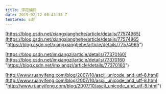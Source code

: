 ```yaml
---
title: 字符编码
date: 2019-02-12 03:43:33 Z
textarea: sdf
---
```


[https://blog.csdn.net/xiangxianghehe/article/details/77574965](https://blog.csdn.net/xiangxianghehe/article/details/77574965 "https://blog.csdn.net/xiangxianghehe/article/details/77574965")

[https://blog.csdn.net/imxiangzi/article/details/77370160](https://blog.csdn.net/imxiangzi/article/details/77370160 "https://blog.csdn.net/imxiangzi/article/details/77370160")

[http://www.ruanyifeng.com/blog/2007/10/ascii_unicode_and_utf-8.html](http://www.ruanyifeng.com/blog/2007/10/ascii_unicode_and_utf-8.html "http://www.ruanyifeng.com/blog/2007/10/ascii_unicode_and_utf-8.html")